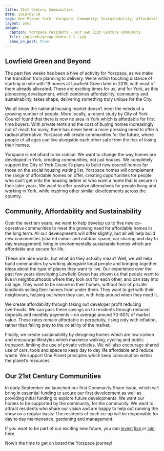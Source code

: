 ```yaml
---
title: 21st Century Communities
date: 2019-09-10
tags: One Planet York; Yorspace; Community; Sustainability; Affordability;
layout: post
image:
  caption: Yorspace residents - our own 21st Century community
  file: /uploads/group-photo-2-1-.jpg
  show_on_post: true
---
```

## Lowfield Green and Beyond



The past few weeks has been a hive of activity for Yorspace, as we make the transition from planning to delivery. We’re within touching distance of starting on site with 19 homes at Lowfield Green later in 2019, with most of them already allocated. These are exciting times for us, and for York, as this pioneering development, which combines affordability, community and sustainability, takes shape, delivering something truly unique for the City.



We all know the national housing market doesn’t meet the needs of a growing number of people. More locally, a recent study by City of York Council found that there is now no area in York which is affordable for first time buyers. With private rents and the cost of buying homes increasingly out of reach for many, there has never been a more pressing need to offer a radical alternative. Yorspace will create communities for the future, where people of all ages can live alongside each other safe from the risk of losing their homes.



Yorspace is not afraid to be radical: We want to change the way homes are developed in York, creating communities, not just houses. We completely support the City of York Council’s plans to build new council homes for those on the social housing waiting list. Yorspace homes will complement the range of affordable homes on offer, creating opportunities for people who can’t get onto the housing ladder or who want a home that is secure in their later years. We want to offer positive alternatives for people living and working in York, while inspiring other similar developments across the country.



## Community, Affordability and Sustainability



Over the next ten years, we want to help develop up to five new co-operative communities to meet the growing need for affordable homes in the long term. All our developments will differ slightly, but all will help build new communities (shared indoor and outdoor space, car sharing and day to day management) living in environmentally sustainable homes which are affordable and secure for life.



These are nice words, but what do they actually mean? Well, we will help build communities by working alongside local people and bringing together ideas about the type of places they want to live. Our experience over the past few years developing Lowfield Green has shown us that people want to live in neighbourhoods where they look out for each other, and can stay into old age. They want to be secure in their homes, without fear of private landlords selling their homes from under them. They want to gel with their neighbours, helping out when they can, with help around when they need it.



We create affordability through taking out developer profit reducing overheads. We can pass these savings on to residents through reduced deposits and monthly payments – on average around 70-80% of market value. These rates remain affordable in perpetuity, rising only with inflation, rather than falling prey to the volatility of the market.



Finally, we create sustainability by designing homes which are low carbon and encourage lifestyles which maximise walking, cycling and public transport, limiting the use of private vehicles. We will also encourage shared use of cars, tools and space to keep day to day life affordable and reduce waste. We support One Planet principles which keep consumption within the planet’s resources.



## Our 21st Century Communities



In early September we launched our first Community Share Issue, which will bring in essential funding to secure our first development as well as providing initial funding to explore future developments. We want our homes to be supported by the community, for the community. We want to attract residents who share our vision and are happy to help out running the show on a regular basis: The residents of each co-op will be responsible for day to day maintenance, gardening and management.



If you want to be part of our exciting new future, you can [invest](https://yorspace.org/invest/)  [live ](https://yorspace.org/live/) or [join](https://yorspace.org/join/) here.



Now’s the time to get on board the Yorspace journey!
